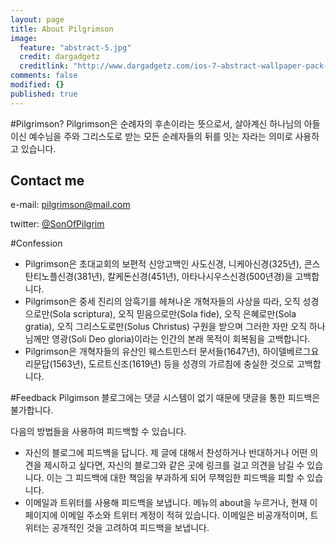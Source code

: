 ```yaml
---
layout: page
title: About Pilgrimson
image: 
  feature: "abstract-5.jpg"
  credit: dargadgetz
  creditlink: "http://www.dargadgetz.com/ios-7-abstract-wallpaper-pack-for-iphone-5-and-ipod-touch-retina/"
comments: false
modified: {}
published: true
---
```



#Pilgrimson?
Pilgrimson은 순례자의 후손이라는 뜻으로서, 살아계신 하나님의 아들이신 예수님을 주와 그리스도로 받는 모든 순례자들의 뒤를 잇는 자라는 의미로 사용하고 있습니다.
## Contact me
e-mail: pilgrimson@mail.com

twitter: [@SonOfPilgrim](https://twitter.com/SonOfPilgrim)

#Confession
* Pilgrimson은 초대교회의 보편적 신앙고백인 사도신경, 니케아신경(325년), 콘스탄티노플신경(381년), 칼케돈신경(451년), 아타나시우스신경(500년경)을 고백합니다.
* Pilgrimson은 중세 진리의 암흑기를 헤쳐나온 개혁자들의 사상을 따라, 오직 성경으로만(Sola scriptura), 오직 믿음으로만(Sola fide), 오직 은혜로만(Sola gratia), 오직 그리스도로만(Solus Christus) 구원을 받으며 그러한 자만 오직 하나님께만 영광(Soli Deo gloria)이라는 인간의 본래 목적이 회복됨을 고백합니다.
* Pilgrimson은 개혁자들의 유산인 웨스트민스터 문서들(1647년), 하이델베르그요리문답(1563년), 도르트신조(1619년) 등을 성경의 가르침에 충실한 것으로 고백합니다.

#Feedback
Pilgimson 블로그에는 댓글 시스템이 없기 때문에 댓글을 통한 피드백은 불가합니다.

다음의 방법들을 사용하여 피드백할 수 있습니다.
* 자신의 블로그에 피드백을 답니다. 
제 글에 대해서 찬성하거나 반대하거나 어떤 의견을 제시하고 싶다면, 자신의 블로그와 같은 곳에 링크를 걸고 의견을 남길 수 있습니다. 이는 그 피드백에 대한 책임을 부과하게 되어 무책임한 피드백을 피할 수 있습니다.
* 이메일과 트위터를 사용해 피드백을 보냅니다.
메뉴의 about을 누르거나, 현재 이 페이지에 이메일 주소와 트위터 계정이 적혀 있습니다. 이메일은 비공개적이며, 트위터는 공개적인 것을 고려하여 피드백을 보냅니다.
